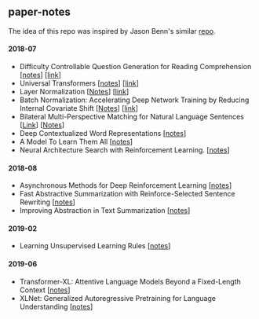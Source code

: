 ## paper-notes

The idea of this repo was inspired by Jason Benn's similar [repo](https://github.com/JasonBenn/deep-learning-paper-notes/).

#### 2018-07
* Difficulty Controllable Question Generation for Reading Comprehension [[notes](papers/dc-question-generation.md)] [[link](https://arxiv.org/abs/1807.03586)]
*  Universal Transformers [[notes](papers/universal-transformers.md)] [[link](https://arxiv.org/abs/1807.03819)]
* Layer Normalization [[Notes](papers/layer-normalization.md)] [[link](https://arxiv.org/abs/1607.06450)]
* Batch Normalization: Accelerating Deep Network Training by Reducing Internal Covariate Shift [[Notes](papers/batch-normalization.md)] [[link](https://arxiv.org/abs/1502.03167)]
* Bilateral Multi-Perspective Matching for Natural Language Sentences [[Link](https://arxiv.org/abs/1702.03814)] [[Notes](papers/bilateral-matching.md)]
* Deep Contextualized Word Representations [[notes](papers/elmo.md)]
* A Model To Learn Them All [[notes](papers/model-all.md)]
* Neural Architecture Search with Reinforcement Learning. [[notes](papers/rl-search.md)]

#### 2018-08
* Asynchronous Methods for Deep Reinforcement Learning [[notes](papers/async-rl.md)]
* Fast Abstractive Summarization with Reinforce-Selected Sentence Rewriting [[notes](papers/fast-abs.md)]
* Improving Abstraction in Text Summarization [[notes](papers/improv-abs.md)]



#### 2019-02

* Learning Unsupervised Learning Rules  [[notes](papers/unsupr-rules.md)]

#### 2019-06
* Transformer-XL: Attentive Language Models Beyond a Fixed-Length Context [[notes](papers/xl-transformer.md)]
* XLNet: Generalized Autoregressive Pretraining for Language Understanding [[notes](papers/xlnet.md)]



